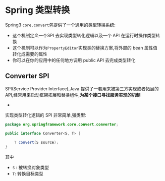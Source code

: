 # Spring 类型转换

Spring3 `core.convert`包提供了一个通用的类型转换系统:

- 这个机制定义一个SPI 去实现类型转化逻辑以及一个 API 在运行时操作类型转换
- 这个机制可以作为`PropertyEditor`实现类的替换方案,将外部的 bean 属性值转化成需要的属性
- 你可以在你的应用中的任何地方调用 public API 去完成类型转化

## Converter SPI

SPI(Service Provider Interface),Java 提供了一套用来被第三方实现或者拓展的 API,经常用来启动框架拓展和替换组件,**为某个接口寻找服务实现的机制**

- 

实现类型转化逻辑的 SPI 非常简单,强类型:

```java
package org.springframework.core.convert.converter;

public interface Converter<S, T> {

    T convert(S source);
}
```

其中

- `S` : 被转换对象类型
- `T`: 转换目标类型

